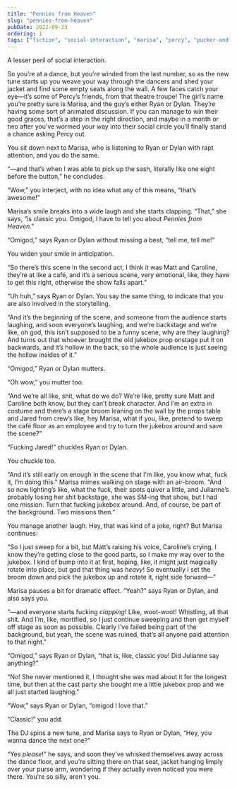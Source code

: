 ```yaml
---
title: "Pennies from Heaven"
slug: "pennies-from-heaven"
pubDate: 2022-09-23
ordering: 1
tags: ["fiction", "social-interaction", "marisa", "percy", "pucker-and-clench", "theater", "awkward"]
---
```


<span class="small-caps">A lesser peril of social interaction.</span>

So you’re at a dance, but you’re winded from the last number, so as the new tune starts up you weave your way through the dancers and shed your jacket and find some empty seats along the wall. A few faces catch your eye—it’s some of Percy’s friends, from that theatre troupe! The girl’s name you’re pretty sure is Marisa, and the guy’s either Ryan or Dylan. They’re having some sort of animated discussion. If you can manage to win their good graces, that’s a step in the right direction, and maybe in a month or two after you’ve wormed your way into their social circle you’ll finally stand a chance asking Percy out.

You sit down next to Marisa, who is listening to Ryan or Dylan with rapt attention, and you do the same.

“—and that’s when I was able to pick up the sash, literally like one eight before the button,” he concludes. 

“Wow,” you interject, with no idea what any of this means, “that’s awesome!”

Marisa’s smile breaks into a wide laugh and she starts clapping. “That,” she says, “is classic you. Omigod, I have to tell you about _Pennies from Heaven_.”

“Omigod,” says Ryan or Dylan without missing a beat, “tell me, tell me!”

You widen your smile in anticipation.

“So there’s this scene in the second act, I think it was Matt and Caroline, they’re at like a café, and it’s a serious scene, very emotional, like, they have to get this right, otherwise the show falls apart.”

“Uh huh,” says Ryan or Dylan. You say the same thing, to indicate that you are also involved in the storytelling.

“And it’s the beginning of the scene, and someone from the audience starts laughing, and soon everyone’s laughing, and we’re backstage and we’re like, oh god, this isn’t supposed to be a funny scene, why are they laughing? And turns out that whoever brought the old jukebox prop onstage put it on backwards, and it’s hollow in the back, so the whole audience is just seeing the hollow insides of it.”

“Omigod,” Ryan or Dylan mutters.

“Oh wow,” you mutter too.

“And we’re all like, shit, what do we do? We’re like, pretty sure Matt and Caroline both know, but they can’t break character. And I’m an extra in costume and there’s a stage broom leaning on the wall by the props table and Jared from crew’s like, hey Marisa, what if you, like, pretend to sweep the café floor as an employee and try to turn the jukebox around and save the scene?”

“Fucking Jared!” chuckles Ryan or Dylan.

You chuckle too.

“And it’s still early on enough in the scene that I’m like, you know what, fuck it, I’m doing this.” Marisa mimes walking on stage with an air-broom. “And so now lighting’s like, what the fuck, their spots quiver a little, and Julianne’s probably losing her shit backstage, she was SM-ing that show, but I had one mission. Turn that fucking jukebox around. And, of course, be part of the background. Two missions then.”

You manage another laugh. Hey, that was kind of a joke, right? But Marisa continues:

“So I just sweep for a bit, but Matt’s raising his voice, Caroline’s crying, I know they’re getting close to the good parts, so I make my way over to the jukebox. I kind of bump into it at first, hoping, like, it might just magically rotate into place, but god that thing was _heavy_! So eventually I set the broom down and pick the jukebox up and rotate it, right side forward—”

Marisa pauses a bit for dramatic effect. “Yeah?” says Ryan or Dylan, and also says you.

“—and everyone starts fucking _clapping_! Like, woot-woot! Whistling, all that shit. And I’m, like, mortified, so I just continue sweeping and then get myself off stage as soon as possible. Clearly I’ve failed being part of the background, but yeah, the scene was ruined, that’s all anyone paid attention to that night.”

“Omigod,” says Ryan or Dylan, “that is, like, classic _you_! Did Julianne say anything?”

“No! She never mentioned it, I thought she was mad about it for the longest time, but then at the cast party she bought me a little jukebox prop and we all just started laughing.”

“Wow,” says Ryan or Dylan, “omigod I love that.”

“Classic!” you add.

The DJ spins a new tune, and Marisa says to Ryan or Dylan, “Hey, you wanna dance the next one?”

“Yes _please_!” he says, and soon they’ve whisked themselves away across the dance floor, and you’re sitting there on that seat, jacket hanging limply over your purse arm, wondering if they actually even noticed you were there. You’re so silly, aren’t you.